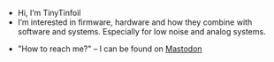 - Hi, I’m TinyTinfoil 
- I’m interested in firmware, hardware and how they combine with software and systems. Especially for low noise and analog systems.
<!--- I’m currently trying to find a summer internship for 2025 in electrical engineering. -->
- "How to reach me?" – I can be found on [Mastodon](https://mastodon.social/@TinyTinfoil)
<!--- <sub>may be a time traveler</sub>
<sub>Also not related in any way to @tinytinfoil on twitter, I had this name *wayyyyyy* before him.</sub>
 <sub>Don't believe me? here's [my old roblox profile](https://www.roblox.com/users/120132262/profile)</sub>
TinyTinfoil/TinyTinfoil is a ✨ special ✨ repository because its `README.md` (this file) appears on your GitHub profile.
You can click the Preview link to take a look at your changes.
--->
